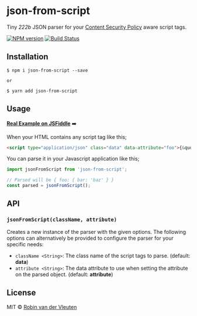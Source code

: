 # json-from-script

Tiny _222b_ JSON parser for your [Content Security Policy](https://developers.google.com/web/fundamentals/security/csp/) aware script tags.

[![NPM version](https://img.shields.io/npm/v/json-from-script.svg)](https://www.npmjs.com/package/json-from-script)
[![Build Status](https://travis-ci.org/robinvdvleuten/json-from-script.svg?branch=master)](https://travis-ci.org/robinvdvleuten/json-from-script)

## Installation

```
$ npm i json-from-script --save

or

$ yarn add json-from-script
```

## Usage

[**Real Example on JSFiddle**](https://jsfiddle.net/robinvdvleuten/9jk7L3vx/) ➡️

When your HTML contains any script tag like this;

```html
<script type="application/json" class="data" data-attribute="foo">{&quot;bar&quot;:&quot;baz&quot;}</script>
```

You can parse it in your Javascript application like this;

```js
import jsonFromScript from 'json-from-script';

// Parsed will be { foo: { bar: 'baz' } }
const parsed = jsonFromScript();
```

## API

### `jsonFromScript(className, attribute)`

Creates a new instance of the parser with the given options. The following options
can alternatively be provided to configure the parser for your specific needs:

- `className <String>`: The class name of the script tags to parse. (default: __data__)
- `attribute <String>`: The data attribute to use when setting the attribute on the parsed object. (default: __attribute__)

## License

MIT © [Robin van der Vleuten](https://www.robinvdvleuten.nl)
